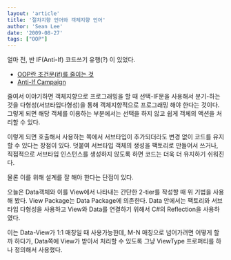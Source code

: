```yaml
---
layout: 'article'
title: '절차지향 언어와 객체지향 언어'
author: 'Sean Lee'
date: '2009-08-27'
tags: ["OOP"]
---
```


얼마 전, 반 IF(Anti-If) 코드쓰기 유행(?) 이 있었다.

 * [OOP란 조건문(if)를 줄이는 것](http://alankang.tistory.com/249)
 * [Anti-If Campaign](http://www.antiifcampaign.com/)

줄여서 이야기하면 객체지향으로 프로그래밍을 할 때 선택-IF문을 사용해서 분기-하는 것을 다형성(서브타입다형성)을 통해 객체지향적으로 프로그래밍 해야 한다는 것이다. 그렇게 되면 해당 객체를 이용하는 부분에서는 선택을 하지 않고 쉽게 객체의 액션을 처리할 수 있다.

이렇게 되면 호출해서 사용하는 쪽에서 서브타입이 추가되더라도 변경 없이 코드를 유지할 수 있다는 장점이 있다. 덧붙여 서브타입 객체의 생성을 팩토리로 만들어서 쓰거나, 직접적으로 서브타입 인스턴스를 생성하지 않도록 하면 코드는 더욱 더 유지하기 쉬워진다.

물론 이를 위해 설계를 잘 해야 한다는 단점이 있다.

오늘은 Data객체와 이를 View에서 나타내는 간단한 2-tier를 작성할 때 위 기법을 사용해 봤다. View Package는 Data Package에 의존한다. Data 안에서는 팩토리와 서브타입 다형성을 사용하고 View와 Data를 연결하기 위해서 C#의 Reflection을 사용하였다.

이는 Data-View가 1:1 매칭일 때 사용가능한데, M-N 매칭으로 넘어가려면 어떻게 할까 하다가, Data쪽에 View가 받아서 처리할 수 있도록 그냥 ViewType 프로퍼티를 하나 정의해서 사용했다.


